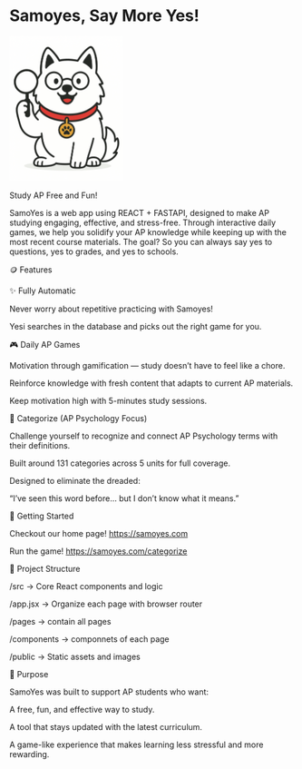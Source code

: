 # Samoyes, Say More Yes!

<img src="public/yesi.png" alt="Categorize Screenshot" width="200">

Study AP Free and Fun!

SamoYes is a web app using REACT + FASTAPI, designed to make AP studying engaging, effective, and stress-free. Through interactive daily games, we help you solidify your AP knowledge while keeping up with the most recent course materials. The goal? So you can always say yes to questions, yes to grades, and yes to schools.

🪙 Features

✨ Fully Automatic

Never worry about repetitive practicing with Samoyes!

Yesi searches in the database and picks out the right game for you.

🎮 Daily AP Games

Motivation through gamification — study doesn’t have to feel like a chore.

Reinforce knowledge with fresh content that adapts to current AP materials.

Keep motivation high with 5-minutes study sessions.

🧩 Categorize (AP Psychology Focus)

Challenge yourself to recognize and connect AP Psychology terms with their definitions.

Built around 131 categories across 5 units for full coverage.

Designed to eliminate the dreaded:

“I’ve seen this word before… but I don’t know what it means.”

🚀 Getting Started

Checkout our home page!
https://samoyes.com

Run the game!
https://samoyes.com/categorize

📂 Project Structure

/src → Core React components and logic

/app.jsx → Organize each page with browser router

/pages → contain all pages

/components → componnets of each page

/public → Static assets and images

🎯 Purpose

SamoYes was built to support AP students who want:

A free, fun, and effective way to study.

A tool that stays updated with the latest curriculum.

A game-like experience that makes learning less stressful and more rewarding.
